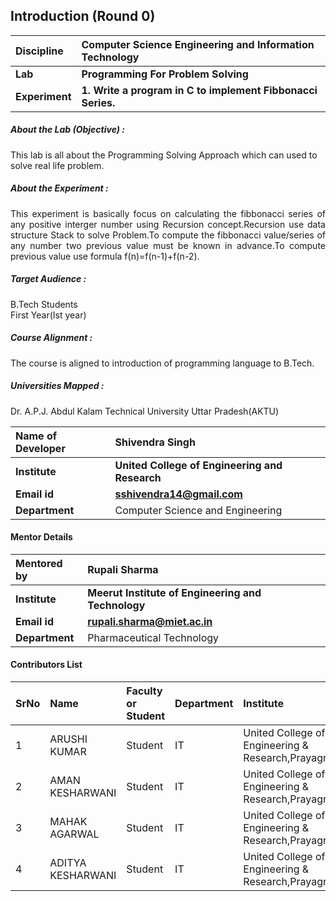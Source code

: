 ## Introduction (Round 0)
<b>Discipline | <b>Computer Science Engineering and Information Technology
:--|:--|
<b> Lab | <b> Programming For Problem Solving 
<b> Experiment|     <b> 1. Write a program in C to implement Fibbonacci Series.

<h5> About the Lab (Objective) : </h5>

This lab is all about the Programming Solving Approach which can used to solve real life problem.

<h5> About the Experiment : </h5>
<div align="justify">
This experiment is basically focus on calculating the fibbonacci series of any positive interger number using Recursion concept.Recursion use data structure Stack to solve Problem.To compute the fibbonacci value/series of any number two previous value must be known in advance.To compute previous value use formula f(n)=f(n-1)+f(n-2).</div>

<h5> Target Audience : </h5>

B.Tech Students<br>
First Year(Ist year)

<h5> Course Alignment : </h5>

The course is aligned to introduction of programming language to B.Tech.

<h5> Universities Mapped : </h5>
Dr. A.P.J. Abdul Kalam Technical University Uttar Pradesh(AKTU)

<b>Name of Developer | <b> Shivendra Singh
:--|:--|
<b> Institute | <b> United College of Engineering and Research
<b> Email id|     <b> sshivendra14@gmail.com
<b> Department | Computer Science and Engineering

#### Mentor Details

<b>Mentored by | <b> Rupali Sharma
:--|:--|
<b> Institute | <b> Meerut Institute of Engineering and Technology
<b> Email id|     <b> rupali.sharma@miet.ac.in
<b> Department | Pharmaceutical Technology

#### Contributors List

SrNo | Name | Faculty or Student | Department| Institute | Email id
:--|:--|:--|:--|:--|:--|
1 | ARUSHI KUMAR| Student | IT | United College of Engineering & Research,Prayagraj|arushi.ku22@gmail.com 
2 | AMAN KESHARWANI | Student | IT | United College of Engineering & Research,Prayagraj |akumarkesarwani@gmail.com
3 | MAHAK AGARWAL | Student | IT | United College of Engineering & Research,Prayagraj |er.mahak2001@gmail.com
4 | ADITYA KESHARWANI | Student | IT | United College of Engineering & Research,Prayagraj|adikesh01@gmail.com
<br>
